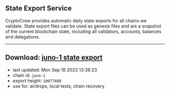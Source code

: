 ## State Export Service
CryptoCrew provides automatic daily state exports for all chains we validate. State export files can be used as genesis files and are a snapshot of the current blockchain state, including all validators, accounts, balances and delegations.

---
**Download: [juno-1 state export](https://dl.ccvalidators.com/SERVICE/juno/juno-1_export_10077408.json)**
---

- last updated: Mon Sep 18 2023 13:38:23
- chain id: `juno-1`
- export height: `10077408`
- use for: airdrops, local tests, chain recovery
